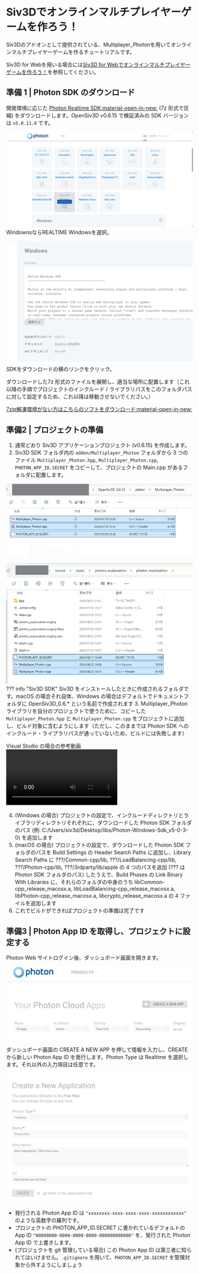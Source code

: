 # Siv3Dでオンラインマルチプレイヤーゲームを作ろう！
Siv3Dのアドオンとして提供されている、Multiplayer_Photonを用いてオンラインマルチプレイヤーゲームを作るチュートリアルです。

Siv3D for Webを用いる場合には[Siv3D for Webでオンラインマルチプレイヤーゲームを作ろう！](web.md)を参照してください。

## 準備 1 | Photon SDK のダウンロード

開発環境に応じた [Photon Realtime SDK:material-open-in-new:](https://www.photonengine.com/ja-jp/sdks#realtime-cpp) (7z 形式で圧縮) をダウンロードします。OpenSiv3D v0.6.15 で検証済みの SDK バージョンは `v5.0.11.0` です。

![alt text](image.png)
WindownsならREALTIME Windowsを選択。

![SDKをダウンロード](image-1.png)
SDKをダウンロードの横のリンクをクリック。

ダウンロードした7z 形式のファイルを展開し、適当な場所に配置します（これ以降の手順でプロジェクトのインクルード / ライブラリパスをこのフォルダパスに対して設定するため、これ以降は移動させないでください。）

[7zip解凍環境がない方はこちらのソフトをダウンロード:material-open-in-new:](https://www.7-zip.org/)

## 準備2 | プロジェクトの準備
1. 通常どおり Siv3D アプリケーションプロジェクト (v0.6.15) を作成します。
2. Siv3D SDK フォルダ内の `addon/Multiplayer_Photon` フォルダから 3 つのファイル `Multiplayer_Photon.hpp`, `Multiplayer_Photon.cpp`, `PHOTON_APP_ID.SECRET` をコピーして、プロジェクトの Main.cpp があるフォルダに配置します。

![alt text](image-2.png)

![alt text](image-5.png)
??? info "Siv3D SDK"
    Siv3D をインストールしたときに作成されるフォルダです。macOS の場合それ自体、Windows の場合はデフォルトでドキュメントフォルダに OpenSiv3D_0.6.* という名前で作成されます
3. Multiplayer_Photon ライブラリを自分のプロジェクトで使うために、コピーした `Multiplayer_Photon.hpp` と `Multiplayer_Photon.cpp` をプロジェクトに追加し、ビルド対象に含むようにします（ただし、このままでは Photon SDK へのインクルード・ライブラリパスが通っていないため、ビルドには失敗します）

Visual Studio の場合の参考動画
<video controls src="20240822-1303-37.8676551.mp4" title="Title"></video>


4. (Windows の場合) プロジェクトの設定で、インクルードディレクトリとライブラリディレクトリそれぞれに、ダウンロードした Photon SDK フォルダのパス (例: C:/Users/siv3d/Desktop/libs/Photon-Windows-Sdk_v5-0-3-0) を追加します
5. (macOS の場合) プロジェクトの設定で、ダウンロードした Photon SDK フォルダのパスを Build Settings の Header Search Paths に追加し、Library Search Paths に ???/Common-cpp/lib, ???/LoadBalancing-cpp/lib, ???/Photon-cpp/lib, ???/3rdparty/lib/apple の 4 つのパスを追加 (??? は Photon SDK フォルダのパス) したうえで、Build Phases の Link Binary With Libraries に、それらのフォルダの中身のうち libCommon-cpp_release_macosx.a, libLoadBalancing-cpp_release_macosx.a, libPhoton-cpp_release_macosx.a, libcrypto_release_macosx.a の 4 ファイルを追加します
6. これでビルドができればプロジェクトの準備は完了です



## 準備3 | Photon App ID を取得し、プロジェクトに設定する
Photon Web サイトログイン後、ダッシュボード画面を開きます。

![alt text](image-3.png)

ダッシュボード画面の CREATE A NEW APP を押して情報を入力し、CREATE から新しい Photon App ID を発行します。Photon Type は Realtime を選択します。それ以外の入力項目は任意です。

![alt text](image-4.png)

- 発行される Photon App ID は `"xxxxxxxx-xxxx-xxxx-xxxx-xxxxxxxxxxxx"` のような英数字の羅列です。
- プロジェクトの PHOTON_APP_ID.SECRET に書かれているデフォルトの App ID `"00000000-0000-0000-0000-000000000000"` を、発行された Photon App ID で上書きします。
- (プロジェクトを git 管理している場合) この Photon App ID は第三者に知られてはいけません。`.gitignore` を用いて、`PHOTON_APP_ID.SECRET` を管理対象から外すようにしましょう
